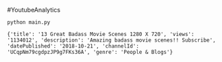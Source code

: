 #YoutubeAnalytics

```
python main.py
```
`{'title': '13 Great Badass Movie Scenes 1280 X 720', 'views': '1134012', 'description': 'Amazing badass movie scenes!! Subscribe', 'datePublished': '2018-10-21', 'channelId': 'UCqpNm79cgdpzJP9g7FKs36A', 'genre': 'People & Blogs'}`

